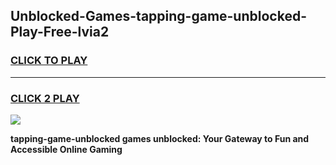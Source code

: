 
## Unblocked-Games-tapping-game-unblocked-Play-Free-lvia2
<h3>
<a href="https://premium76.site?title=tapping-game-unblocked&ref=20A">CLICK TO PLAY</a></h3>
<hr>

<h3>
<a href="https://premium76.site?title=tapping-game-unblocked&ref=20A">CLICK 2 PLAY</a>
  
</h3>

<a href="https://premium76.site?title=tapping-game-unblocked&ref=20A"><img src="https://clearcache.store/games.png"></a>


**tapping-game-unblocked games unblocked: Your Gateway to Fun and Accessible Online Gaming**
